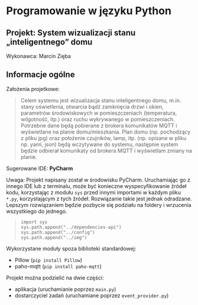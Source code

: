 # Programowanie w języku Python
## Projekt: System wizualizacji stanu „inteligentnego” domu

Wykonawca: Marcin Zięba

## Informacje ogólne

Założenia projetkowe:

> Celem systemu jest wizualizacja stanu inteligentnego domu, m.in. stany oświetlenia, otwarcia bądź zamknięcia drzwi i okien, parametrów środowiskowych w pomieszczeniach (temperatura, wilgotność, itp.) oraz ruchu wykrywanego w pomieszczeniach.<br>
> Potrzebne dane będą pobierane z brokera komunikatów MQTT i wyświetlane na planie domu/mieszkania. Plan domu (np. pochodzący z pliku jpg) oraz położenie czujników, lamp, itp. (np. opisane w pliku np. yaml, json) będą wczytywane do systemu, następnie system będzie odbierał komunikaty od brokera MQTT i wyświetlam zmiany na planie.

Sugerowane IDE: **PyCharm**

Uwaga: Projekt napisany został w środowisku PyCharm. Uruchamiając go z innego IDE lub z terminalu, może być konieczne wyspecyfikowanie źródeł kodu, korzystając z modułu `sys` przed innymi importami w każdym pliku `*.py`, korzystającym z tych źródeł. Rozwiązanie takie jest jednak odradzane. Lepszym rozwiązaniem będzie pozbycie się podziału na foldery i wrzucenia wszystkiego do jednego.
> `import sys`<br>
> `sys.path.append("../dependencies-api")`<br>
> `sys.path.append("../config")`<br>
> `sys.path.append("../img")`

Wykorzystane moduły spoza biblioteki standardowej:
* Pillow (`pip install Pillow`)
* paho-mqtt (`pip install paho-mqtt`)

Projekt można podzielić na dwie części:
* aplikacja (uruchamianie poprzez `main.py`)
* dostarczyciel zadań (uruchamiane poprzez `event_provider.py`)
